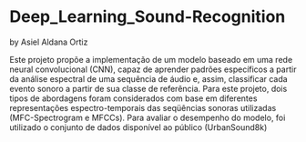 # Deep_Learning_Sound-Recognition
by Asiel Aldana Ortiz 

Este projeto propõe a implementação de um modelo baseado em uma rede neural convolucional (CNN), capaz de aprender padrões específicos a partir da análise espectral de uma sequência de áudio e, assim, classificar cada evento sonoro a partir de sua classe de referência. Para este projeto, dois tipos de abordagens foram considerados com base em diferentes representações espectro-temporais das seqüências sonoras utilizadas (MFC-Spectrogram e MFCCs). Para avaliar o desempenho do modelo, foi utilizado o conjunto de dados disponível ao público (UrbanSound8k)
